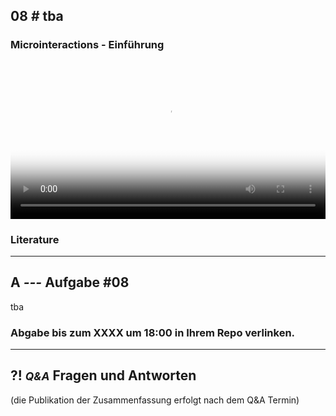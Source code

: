 ## **08 _#_** tba

### Microinteractions - Einführung
<video controls width="100%" poster="https://lehre.gabriel-rausch.de/HFU/IFD_SoSe20/L08/L08_02_History_of_Microinteractions.png"> 
    <source src="https://lehre.gabriel-rausch.de/HFU/IFD_SoSe20/L08/L08_02_History_of_Microinteractions.mp4" type="video/mp4"> 
    <a href="https://lehre.gabriel-rausch.de/HFU/IFD_SoSe20/L08/L08_02_History_of_Microinteractions.mp4">Zum Video</a>
</video>


### Literature



---


## **A _---_** Aufgabe #08

tba

### Abgabe bis zum XXXX um 18:00 in Ihrem Repo verlinken.


---


## **?! _<small>Q&A</small>_** Fragen und Antworten
(die Publikation der Zusammenfassung erfolgt nach dem Q&A Termin)